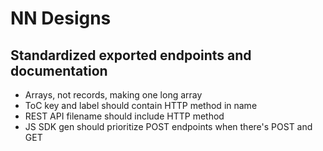 # NN Designs

## Standardized exported endpoints and documentation

- Arrays, not records, making one long array
- ToC key and label should contain HTTP method in name
- REST API filename should include HTTP method
- JS SDK gen should prioritize POST endpoints when there's POST and GET
